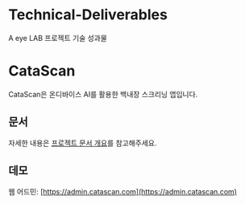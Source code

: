 # Technical-Deliverables
A eye LAB 프로젝트 기술 성과물 

# CataScan

CataScan은 온디바이스 AI를 활용한 백내장 스크리닝 앱입니다. 

## 문서

자세한 내용은 [프로젝트 문서 개요](docs/overview.md)를 참고해주세요.

## 데모
웹 어드민: [https://admin.catascan.com](https://admin.catascan.com) 

